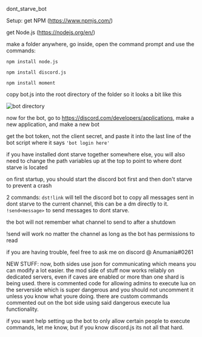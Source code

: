 dont_starve_bot

Setup:
get NPM (https://www.npmjs.com/)

get Node.js (https://nodejs.org/en/)

make a folder anywhere, go inside, open the command prompt and use the commands:

`npm install node.js`

`npm install discord.js`

`npm install moment`

copy bot.js into the root directory of the folder so it looks a bit like this

![bot directory](https://i.imgur.com/MOYhru6.png)

now for the bot, go to https://discord.com/developers/applications, make a new application, and make a new bot

get the bot token, not the client secret, and paste it into the last line of the bot script where it says `'bot login here'`

if you have installed dont starve together somewhere else, you will also need to change the path variables up at the top to point to where dont starve is located

on first startup, you should start the discord bot first and then don't starve to prevent a crash

2 commands: `dst!link` will tell the discord bot to copy all messages sent in dont starve to the current channel, this can be a dm directly to it. `!send<message>` to send messages to dont starve.

the bot will not remember what channel to send to after a shutdown

!send will work no matter the channel as long as the bot has permissions to read

if you are having trouble, feel free to ask me on discord @ Anumania#0261


NEW STUFF:
now, both sides use json for communicating which means you can modify a lot easier.
the mod side of stuff now works reliably on dedicated servers, even if caves are enabled or more than one shard is being used.
there is commented code for allowing admins to execute lua on the serverside which is super dangerous and you should not uncomment it unless you know what youre doing.
there are custom commands commented out on the bot side using said dangerous execute lua functionality. 

if you want help setting up the bot to only allow certain people to execute commands, let me know, but if you know discord.js its not all that hard.
